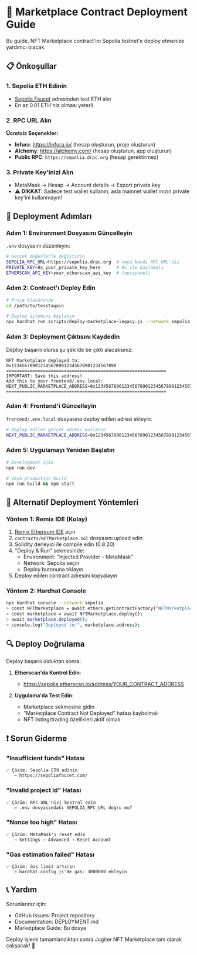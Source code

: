 # 🚀 Marketplace Contract Deployment Guide

Bu guide, NFT Marketplace contract'ını Sepolia testnet'e deploy etmenize yardımcı olacak.

## 📋 Önkoşullar

### 1. Sepolia ETH Edinin
- [Sepolia Faucet](https://sepoliafaucet.com/) adresinden test ETH alın
- En az 0.01 ETH'niz olması yeterli

### 2. RPC URL Alın
**Ücretsiz Seçenekler:**
- **Infura**: https://infura.io/ (hesap oluşturun, proje oluşturun)
- **Alchemy**: https://alchemy.com/ (hesap oluşturun, app oluşturun)  
- **Public RPC**: `https://sepolia.drpc.org` (hesap gerektirmez)

### 3. Private Key'inizi Alın
- MetaMask → Hesap → Account details → Export private key
- ⚠️ **DİKKAT**: Sadece test wallet kullanın, asla mainnet wallet'ınızın private key'ini kullanmayın!

## 🔧 Deployment Adımları

### Adım 1: Environment Dosyasını Güncelleyin
`.env` dosyasını düzenleyin:

```bash
# Gerçek değerlerle değiştirin
SEPOLIA_RPC_URL=https://sepolia.drpc.org  # veya kendi RPC URL'niz
PRIVATE_KEY=0x_your_private_key_here      # 0x ile başlamalı
ETHERSCAN_API_KEY=your_etherscan_api_key  # (opsiyonel)
```

### Adım 2: Contract'ı Deploy Edin

```bash
# Proje klasöründe
cd /path/to/tesstagain

# Deploy işlemini başlatın
npx hardhat run scripts/deploy-marketplace-legacy.js --network sepolia
```

### Adım 3: Deployment Çıktısını Kaydedin
Deploy başarılı olursa şu şekilde bir çıktı alacaksınız:

```
NFT Marketplace deployed to: 0x1234567890123456789012345678901234567890
=============================================================
IMPORTANT: Save this address!
Add this to your frontend/.env.local:
NEXT_PUBLIC_MARKETPLACE_ADDRESS=0x1234567890123456789012345678901234567890
=============================================================
```

### Adım 4: Frontend'i Güncelleyin
`frontend/.env.local` dosyasına deploy edilen adresi ekleyin:

```bash
# Deploy edilen gerçek adresi kullanın
NEXT_PUBLIC_MARKETPLACE_ADDRESS=0x1234567890123456789012345678901234567890
```

### Adım 5: Uygulamayı Yeniden Başlatın

```bash
# Development için
npm run dev

# Veya production build
npm run build && npm start
```

## 🎯 Alternatif Deployment Yöntemleri

### Yöntem 1: Remix IDE (Kolay)
1. [Remix Ethereum IDE](https://remix.ethereum.org/) açın
2. `contracts/NFTMarketplace.sol` dosyasını upload edin
3. Solidity derleyici ile compile edin (0.8.20)
4. "Deploy & Run" sekmesinde:
   - Environment: "Injected Provider - MetaMask"
   - Network: Sepolia seçin
   - Deploy butonuna tıklayın
5. Deploy edilen contract adresini kopyalayın

### Yöntem 2: Hardhat Console
```bash
npx hardhat console --network sepolia
> const NFTMarketplace = await ethers.getContractFactory("NFTMarketplace");
> const marketplace = await NFTMarketplace.deploy();
> await marketplace.deployed();
> console.log("Deployed to:", marketplace.address);
```

## 🔍 Deploy Doğrulama

Deploy başarılı olduktan sonra:

1. **Etherscan'da Kontrol Edin**:
   - https://sepolia.etherscan.io/address/YOUR_CONTRACT_ADDRESS

2. **Uygulama'da Test Edin**:
   - Marketplace sekmesine gidin
   - "Marketplace Contract Not Deployed" hatası kaybolmalı
   - NFT listing/trading özellikleri aktif olmalı

## ❗ Sorun Giderme

### "Insufficient funds" Hatası
```
💡 Çözüm: Sepolia ETH edinin
   → https://sepoliafaucet.com/
```

### "Invalid project id" Hatası  
```
💡 Çözüm: RPC URL'nizi kontrol edin
   → .env dosyasındaki SEPOLIA_RPC_URL doğru mu?
```

### "Nonce too high" Hatası
```
💡 Çözüm: MetaMask'ı reset edin
   → Settings → Advanced → Reset Account
```

### "Gas estimation failed" Hatası
```
💡 Çözüm: Gas limit artırın
   → hardhat.config.js'de gas: 3000000 ekleyin
```

## 📞 Yardım

Sorunlarınız için:
- GitHub Issues: Project repository
- Documentation: DEPLOYMENT.md
- Marketplace Guide: Bu dosya

Deploy işlemi tamamlandıktan sonra Jugiter NFT Marketplace tam olarak çalışacak! 🎉